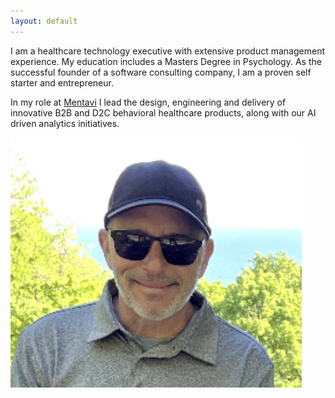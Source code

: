 ```yaml
---
layout: default
---
```

I am a healthcare technology executive with extensive product management experience. My education includes a Masters Degree in Psychology. As the successful founder of a software consulting company, I am a proven self starter and entrepreneur.   

In my role at [Mentavi](https://mentavi.com) I lead the design, engineering and delivery of innovative B2B and D2C behavioral healthcare products, along with our AI driven analytics initiatives.  

![Photo of Steve Goulet at Sleeping Bear](images/steve-headshot.png "Steve Goulet at Sleeping Bear National Lakeshore in West Michigan")



